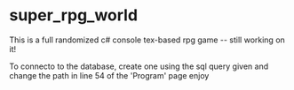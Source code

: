 # super_rpg_world
This is a full randomized c# console tex-based rpg game -- still working on it!

To connecto to the database, create one using the sql query given and change the path in line 54 of the 'Program' page
enjoy 
